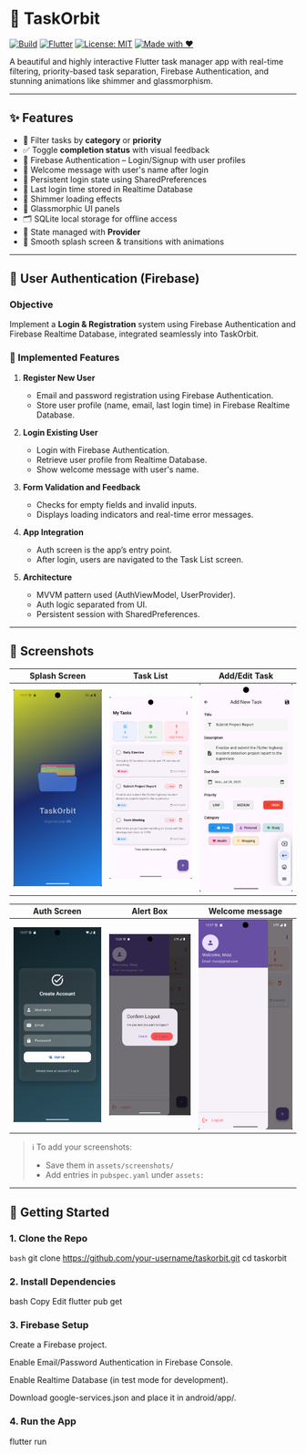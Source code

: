 # 🌌 TaskOrbit

[![Build](https://img.shields.io/badge/build-passing-brightgreen.svg)](https://flutter.dev)
[![Flutter](https://img.shields.io/badge/Flutter-3.22-blue)](https://flutter.dev)
[![License: MIT](https://img.shields.io/badge/license-MIT-blue.svg)](LICENSE)
[![Made with ❤️](https://img.shields.io/badge/Made%20with-%E2%9D%A4-red)](https://github.com/moizsahto)

A beautiful and highly interactive Flutter task manager app with real-time filtering, priority-based task separation, Firebase Authentication, and stunning animations like shimmer and glassmorphism.

---

## ✨ Features

- 🧠 Filter tasks by **category** or **priority**
- ✅ Toggle **completion status** with visual feedback
- 🔐 Firebase Authentication – Login/Signup with user profiles
- 👤 Welcome message with user's name after login
- 💾 Persistent login state using SharedPreferences
- 📅 Last login time stored in Realtime Database
- 🎨 Shimmer loading effects
- 💎 Glassmorphic UI panels
- 🗂 SQLite local storage for offline access
- 🔁 State managed with **Provider**
- 🚀 Smooth splash screen & transitions with animations

---

## 🔐 User Authentication (Firebase)

### Objective

Implement a **Login & Registration** system using Firebase Authentication and Firebase Realtime Database, integrated seamlessly into TaskOrbit.

### 🔧 Implemented Features

1. **Register New User**
   - Email and password registration using Firebase Authentication.
   - Store user profile (name, email, last login time) in Firebase Realtime Database.

2. **Login Existing User**
   - Login with Firebase Authentication.
   - Retrieve user profile from Realtime Database.
   - Show welcome message with user's name.

3. **Form Validation and Feedback**
   - Checks for empty fields and invalid inputs.
   - Displays loading indicators and real-time error messages.

4. **App Integration**
   - Auth screen is the app’s entry point.
   - After login, users are navigated to the Task List screen.

5. **Architecture**
   - MVVM pattern used (AuthViewModel, UserProvider).
   - Auth logic separated from UI.
   - Persistent session with SharedPreferences.

---

## 📸 Screenshots

| Splash Screen | Task List | Add/Edit Task |
|---------------|------------|----------------|
| ![Splash](assets/screenshots/splash.png) | ![TaskList](assets/screenshots/taskList.png) | ![AddEdit](assets/screenshots/taskAdd.png) |

| Auth Screen | Alert Box  | Welcome message|
|-------------|------------|----------------|
| ![Auth](assets/screenshots/auth_screen.png) | ![Alert](assets/screenshots/alert_box.png) | ![Welcome](assets/screenshots/welcome_mesg.png) |

> ℹ️ To add your screenshots:
> - Save them in `assets/screenshots/`
> - Add entries in `pubspec.yaml` under `assets:`

---

## 🚀 Getting Started

### 1. Clone the Repo
```bash```
git clone https://github.com/your-username/taskorbit.git
cd taskorbit

### 2. Install Dependencies
bash
Copy
Edit
flutter pub get

### 3. Firebase Setup
Create a Firebase project.

Enable Email/Password Authentication in Firebase Console.

Enable Realtime Database (in test mode for development).

Download google-services.json and place it in android/app/.

### 4. Run the App

flutter run

